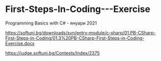 # First-Steps-In-Coding---Exercise
Programming Basics with C# - януари 2021

https://softuni.bg/downloads/svn/entry-module/c-sharp/01.PB-CSharp-First-Steps-in-Coding/01.3%20PB-CSharp-First-Steps-in-Coding-Exercise.docx

 https://judge.softuni.bg/Contests/Index/2375
